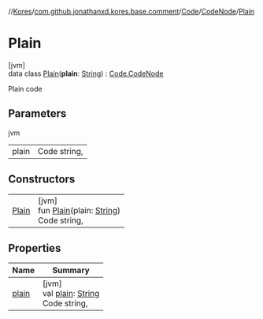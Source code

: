 //[Kores](../../../../../index.md)/[com.github.jonathanxd.kores.base.comment](../../../index.md)/[Code](../../index.md)/[CodeNode](../index.md)/[Plain](index.md)

# Plain

[jvm]\
data class [Plain](index.md)(**plain**: [String](https://kotlinlang.org/api/latest/jvm/stdlib/kotlin/-string/index.html)) : [Code.CodeNode](../index.md)

Plain code

## Parameters

jvm

| | |
|---|---|
| plain | Code string, |

## Constructors

| | |
|---|---|
| [Plain](-plain.md) | [jvm]<br>fun [Plain](-plain.md)(plain: [String](https://kotlinlang.org/api/latest/jvm/stdlib/kotlin/-string/index.html))<br>Code string, |

## Properties

| Name | Summary |
|---|---|
| [plain](plain.md) | [jvm]<br>val [plain](plain.md): [String](https://kotlinlang.org/api/latest/jvm/stdlib/kotlin/-string/index.html)<br>Code string, |
